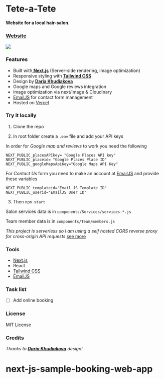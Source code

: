 # Tete-a-Tete

**Website for a local hair-salon.**

### [Website](https://tete-a-tete.vercel.app/)

[![](https://github.com/shalkauskas/media/blob/main/tete-gif.gif)](https://tete-a-tete.vercel.app/ "Visit website")

### Features

- Built with[ **Next.js**](https://nextjs.org/) (Server-side rendering, image optimization)
- Responsive styling with [**Tailwind CSS**](https://tailwindcss.com/)
- Design by [**Daria Khudiakova**](https://daria-in-design.com/tete-a-tete)
- Google maps and Google reviews integration
- Image optimization via next/image & Cloudinary
- [EmailJS](https://www.emailjs.com/) for contact form management
- Hosted on [Vercel](https://vercel.com/)


### Try it locally

1. Clone the repo

2. In root folder create a `.env` file and add your API keys

In order for *Google map and  reviews* to work you need the following

```
NEXT_PUBLIC_placesAPIkey= "Google Places API key"
NEXT_PUBLIC_placeid= "Google Places Place ID"
NEXT_PUBLIC_googleMapsApiKey="Google Maps API Key"
```
For *Contact Us* form you need to make an account at [EmailJS](https://www.emailjs.com/) and provide these variables

```
NEXT_PUBLIC_templateid="Email JS Template ID"
NEXT_PUBLIC_userid="EmailJS User ID"

```

3. Then
`npm start`

Salon services data is in `components/Services/services-*.js`

Team member data is in `components/Team/members.js`

*This project is serverless so I am using a self hosted CORS reverse proxy for cross-origin API requests* 
[see more](https://github.com/Rob--W/cors-anywhere)


### Tools
- [ Next.js](https://nextjs.org/) 
- React
- [Tailwind CSS](https://tailwindcss.com/)
- [EmailJS](https://www.emailjs.com/) 


### Task list
- [ ] Add online booking

### License
MIT License
### Credits
*Thanks to [**Daria Khudiakova**](https://daria-in-design.com/) design!*
# next-js-sample-booking-web-app

